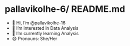 # pallavikolhe-6/ README.md
- 👋 Hi, I’m @pallavikolhe-16
- 👀 I’m interested in Data Analysis
- 🌱 I’m currently learning Analysis
- 😄 Pronouns: She/Her
